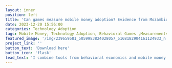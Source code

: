 ```yaml
---
layout: inner
position: left
title: 'Can games measure mobile money adoption? Evidence from Mozambique'
date: 2023-12-20 15:56:00
categories: Technology Adoption
tags: Mobile Money, Technology Adoption, Behavioral Games ,Measurements, Mozambique
featured_image: '/img/239659581_5059983824028057_5168182904161124933_n.jpg'
project_link: ''
button_text: 'Download here'
button_icon: 'flask'
lead_text: 'I combine tools from behavioral economics and mobile money transaction data to test a novel method for measuring mobile money adoption.' 
---
```

